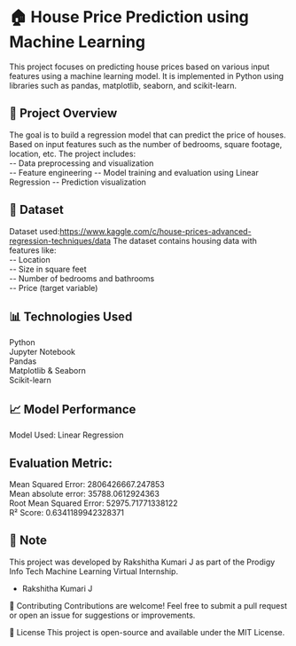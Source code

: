 # 🏠 House Price Prediction using Machine Learning  
This project focuses on predicting house prices based on various input features using a machine learning model. 
It is implemented in Python using libraries such as pandas, matplotlib, seaborn, and scikit-learn.

## 📌 Project Overview 
The goal is to build a regression model that can predict the price of houses.  
Based on input features such as the number of bedrooms, square footage, location, etc. The project includes:  
-- Data preprocessing and visualization  
-- Feature engineering
-- Model training and evaluation using Linear Regression
-- Prediction visualization

## 📁 Dataset  
Dataset used:https://www.kaggle.com/c/house-prices-advanced-regression-techniques/data
The dataset contains housing data with features like:  
-- Location  
-- Size in square feet  
-- Number of bedrooms and bathrooms  
-- Price (target variable)  

## 📊 Technologies Used  
Python  
Jupyter Notebook  
Pandas  
Matplotlib & Seaborn  
Scikit-learn  


## 📈 Model Performance  
Model Used: Linear Regression  

## Evaluation Metric:  
Mean Squared Error: 2806426667.247853  
Mean absolute error: 35788.0612924363  
Root Mean Squared Error: 52975.71771338122  
R² Score: 0.6341189942328371  

## 📌 Note
This project was developed by Rakshitha Kumari J as part of the Prodigy Info Tech Machine Learning Virtual Internship.
- Rakshitha Kumari J






🤝 Contributing
Contributions are welcome! Feel free to submit a pull request or open an issue for suggestions or improvements.

📄 License
This project is open-source and available under the MIT License.


